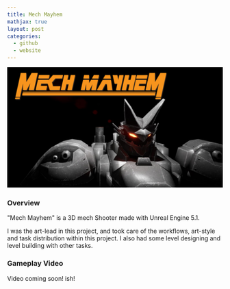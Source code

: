 ```yaml
---
title: Mech Mayhem
mathjax: true
layout: post
categories:
  - github
  - website
---
```


![](/assets/MECHMAYHEM.png)

### Overview

"Mech Mayhem" is a 3D mech Shooter made with Unreal Engine 5.1.

I was the art-lead in this project, and took care of the workflows, art-style and task distribution within this project.
I also had some level designing and level building with other tasks. 

### Gameplay Video

Video coming soon! ish!

